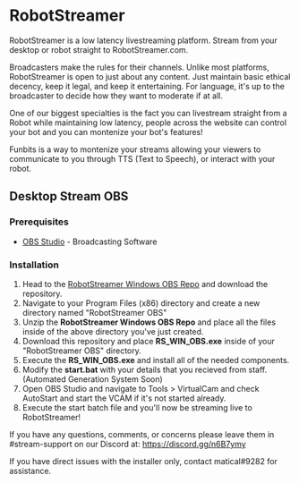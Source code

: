 # RobotStreamer
RobotStreamer is a low latency livestreaming platform. Stream from your desktop or robot straight to RobotStreamer.com.

Broadcasters make the rules for their channels. Unlike most platforms, RobotStreamer is open to just about any content. Just maintain basic ethical decency, keep it legal, and keep it entertaining. For language, it's up to the broadcaster to decide how they want to moderate if at all.

One of our biggest specialties is the fact you can livestream straight from a Robot while maintaining low latency, people across the website can control your bot and you can montenize your bot's features!

Funbits is a way to montenize your streams allowing your viewers to communicate to you through TTS (Text to Speech), or interact with your robot.

## Desktop Stream OBS

### Prerequisites

* [OBS Studio](https://cdn-fastly.obsproject.com/downloads/OBS-Studio-22.0.2-Full-Installer-x64.exe) - Broadcasting Software 

### Installation
1. Head to the [RobotStreamer Windows OBS Repo](https://github.com/robotstreamer/robotstreamer_win_obs) and download the repository.
2. Navigate to your Program Files (x86) directory and create a new directory named "RobotStreamer OBS"
3. Unzip the **RobotStreamer Windows OBS Repo** and place all the files inside of the above directory you've just created.
4. Download this repository and place **RS_WIN_OBS.exe** inside of your "RobotStreamer OBS" directory.
5. Execute the **RS_WIN_OBS.exe** and install all of the needed components.
6. Modify the **start.bat** with your details that you recieved from staff. (Automated Generation System Soon)
7. Open OBS Studio and navigate to Tools > VirtualCam and check AutoStart and start the VCAM if it's not started already.
8. Execute the start batch file and you'll now be streaming live to RobotStreamer!

If you have any questions, comments, or concerns please leave them in #stream-support on our Discord at: https://discord.gg/n6B7ymy

If you have direct issues with the installer only, contact matical#9282 for assistance.
